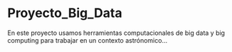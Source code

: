 # Proyecto_Big_Data
En este proyecto usamos herramientas computacionales de big data y big computing para trabajar en un contexto astrónomico...
